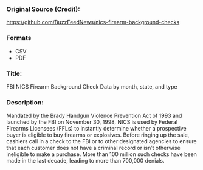### Original Source (Credit):
https://github.com/BuzzFeedNews/nics-firearm-background-checks

### Formats
- CSV
- PDF

### Title:
FBI NICS Firearm Background Check Data by month, state, and type

### Description:
Mandated by the Brady Handgun Violence Prevention Act of 1993 and launched by the FBI on November 30, 1998, NICS is used by Federal Firearms Licensees (FFLs) to instantly determine whether a prospective buyer is eligible to buy firearms or explosives. Before ringing up the sale, cashiers call in a check to the FBI or to other designated agencies to ensure that each customer does not have a criminal record or isn’t otherwise ineligible to make a purchase. More than 100 million such checks have been made in the last decade, leading to more than 700,000 denials.